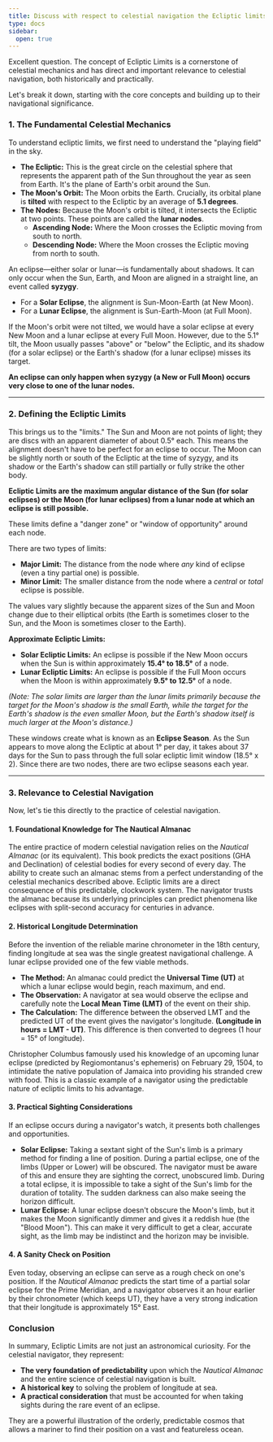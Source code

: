 ```yaml
---
title: Discuss with respect to celestial navigation the Ecliptic limits.
type: docs
sidebar:
  open: true
---
```


Excellent question. The concept of Ecliptic Limits is a cornerstone of celestial mechanics and has direct and important relevance to celestial navigation, both historically and practically.

Let's break it down, starting with the core concepts and building up to their navigational significance.

### 1. The Fundamental Celestial Mechanics

To understand ecliptic limits, we first need to understand the "playing field" in the sky.

*   **The Ecliptic:** This is the great circle on the celestial sphere that represents the apparent path of the Sun throughout the year as seen from Earth. It's the plane of Earth's orbit around the Sun.
*   **The Moon's Orbit:** The Moon orbits the Earth. Crucially, its orbital plane is **tilted** with respect to the Ecliptic by an average of **5.1 degrees**.
*   **The Nodes:** Because the Moon's orbit is tilted, it intersects the Ecliptic at two points. These points are called the **lunar nodes**.
    *   **Ascending Node:** Where the Moon crosses the Ecliptic moving from south to north.
    *   **Descending Node:** Where the Moon crosses the Ecliptic moving from north to south.

An eclipse—either solar or lunar—is fundamentally about shadows. It can only occur when the Sun, Earth, and Moon are aligned in a straight line, an event called **syzygy**.

*   For a **Solar Eclipse**, the alignment is Sun-Moon-Earth (at New Moon).
*   For a **Lunar Eclipse**, the alignment is Sun-Earth-Moon (at Full Moon).

If the Moon's orbit were not tilted, we would have a solar eclipse at every New Moon and a lunar eclipse at every Full Moon. However, due to the 5.1° tilt, the Moon usually passes "above" or "below" the Ecliptic, and its shadow (for a solar eclipse) or the Earth's shadow (for a lunar eclipse) misses its target.

**An eclipse can only happen when syzygy (a New or Full Moon) occurs very close to one of the lunar nodes.**

---

### 2. Defining the Ecliptic Limits

This brings us to the "limits." The Sun and Moon are not points of light; they are discs with an apparent diameter of about 0.5° each. This means the alignment doesn't have to be perfect for an eclipse to occur. The Moon can be slightly north or south of the Ecliptic at the time of syzygy, and its shadow or the Earth's shadow can still partially or fully strike the other body.

**Ecliptic Limits are the maximum angular distance of the Sun (for solar eclipses) or the Moon (for lunar eclipses) from a lunar node at which an eclipse is still possible.**

These limits define a "danger zone" or "window of opportunity" around each node.

There are two types of limits:

*   **Major Limit:** The distance from the node where *any* kind of eclipse (even a tiny partial one) is possible.
*   **Minor Limit:** The smaller distance from the node where a *central* or *total* eclipse is possible.

The values vary slightly because the apparent sizes of the Sun and Moon change due to their elliptical orbits (the Earth is sometimes closer to the Sun, and the Moon is sometimes closer to the Earth).

**Approximate Ecliptic Limits:**

*   **Solar Ecliptic Limits:** An eclipse is possible if the New Moon occurs when the Sun is within approximately **15.4° to 18.5°** of a node.
*   **Lunar Ecliptic Limits:** An eclipse is possible if the Full Moon occurs when the Moon is within approximately **9.5° to 12.5°** of a node.

*(Note: The solar limits are larger than the lunar limits primarily because the target for the Moon's shadow is the small Earth, while the target for the Earth's shadow is the even smaller Moon, but the Earth's shadow itself is much larger at the Moon's distance.)*

These windows create what is known as an **Eclipse Season**. As the Sun appears to move along the Ecliptic at about 1° per day, it takes about 37 days for the Sun to pass through the full solar ecliptic limit window (18.5° x 2). Since there are two nodes, there are two eclipse seasons each year.

---

### 3. Relevance to Celestial Navigation

Now, let's tie this directly to the practice of celestial navigation.

#### 1. Foundational Knowledge for The Nautical Almanac
The entire practice of modern celestial navigation relies on the *Nautical Almanac* (or its equivalent). This book predicts the exact positions (GHA and Declination) of celestial bodies for every second of every day. The ability to create such an almanac stems from a perfect understanding of the celestial mechanics described above. Ecliptic limits are a direct consequence of this predictable, clockwork system. The navigator trusts the almanac because its underlying principles can predict phenomena like eclipses with split-second accuracy for centuries in advance.

#### 2. Historical Longitude Determination
Before the invention of the reliable marine chronometer in the 18th century, finding longitude at sea was the single greatest navigational challenge. A lunar eclipse provided one of the few viable methods.

*   **The Method:** An almanac could predict the **Universal Time (UT)** at which a lunar eclipse would begin, reach maximum, and end.
*   **The Observation:** A navigator at sea would observe the eclipse and carefully note the **Local Mean Time (LMT)** of the event on their ship.
*   **The Calculation:** The difference between the observed LMT and the predicted UT of the event gives the navigator's longitude. **(Longitude in hours = LMT - UT)**. This difference is then converted to degrees (1 hour = 15° of longitude).

Christopher Columbus famously used his knowledge of an upcoming lunar eclipse (predicted by Regiomontanus's ephemeris) on February 29, 1504, to intimidate the native population of Jamaica into providing his stranded crew with food. This is a classic example of a navigator using the predictable nature of ecliptic limits to his advantage.

#### 3. Practical Sighting Considerations
If an eclipse occurs during a navigator's watch, it presents both challenges and opportunities.

*   **Solar Eclipse:** Taking a sextant sight of the Sun's limb is a primary method for finding a line of position. During a partial eclipse, one of the limbs (Upper or Lower) will be obscured. The navigator must be aware of this and ensure they are sighting the correct, unobscured limb. During a total eclipse, it is impossible to take a sight of the Sun's limb for the duration of totality. The sudden darkness can also make seeing the horizon difficult.
*   **Lunar Eclipse:** A lunar eclipse doesn't obscure the Moon's limb, but it makes the Moon significantly dimmer and gives it a reddish hue (the "Blood Moon"). This can make it very difficult to get a clear, accurate sight, as the limb may be indistinct and the horizon may be invisible.

#### 4. A Sanity Check on Position
Even today, observing an eclipse can serve as a rough check on one's position. If the *Nautical Almanac* predicts the start time of a partial solar eclipse for the Prime Meridian, and a navigator observes it an hour earlier by their chronometer (which keeps UT), they have a very strong indication that their longitude is approximately 15° East.

### Conclusion

In summary, Ecliptic Limits are not just an astronomical curiosity. For the celestial navigator, they represent:

*   **The very foundation of predictability** upon which the *Nautical Almanac* and the entire science of celestial navigation is built.
*   **A historical key** to solving the problem of longitude at sea.
*   **A practical consideration** that must be accounted for when taking sights during the rare event of an eclipse.

They are a powerful illustration of the orderly, predictable cosmos that allows a mariner to find their position on a vast and featureless ocean.